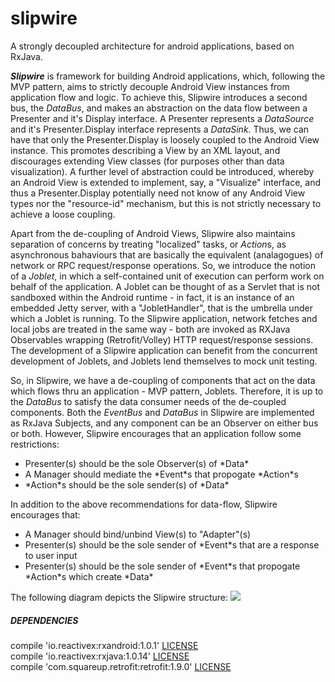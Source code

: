 # slipwire
A strongly decoupled architecture for android applications, based on RxJava.

***Slipwire*** is framework for building Android applications, which, following the MVP pattern, aims to strictly decouple Android View instances from application flow and logic. To achieve this, Slipwire introduces a second bus, the *DataBus*, and makes an abstraction on the data flow between a Presenter and it's Display interface. A Presenter represents a *DataSource* and it's Presenter.Display interface represents a *DataSink*. Thus, we can have that only the Presenter.Display is loosely coupled to the Android View instance. This promotes describing a View by an XML layout, and discourages extending View classes (for purposes other than data visualization). A further level of abstraction could be introduced, whereby an Android View is extended to implement, say, a "Visualize" interface, and thus a Presenter.Display potentially need not know of any Android View types nor the "resource-id" mechanism, but this is not strictly necessary to achieve a loose coupling.

Apart from the de-coupling of Android Views, Slipwire also maintains separation of concerns by treating "localized" tasks, or *Action*s, as asynchronous bahaviours that are basically the equivalent (analagogues) of network or RPC request/response operations. So, we introduce the notion of a *Joblet*, in which a self-contained unit of execution can perform work on behalf of the application. A Joblet can be thought of as a Servlet that is not sandboxed within the Android runtime - in fact, it is an instance of an embedded Jetty server, with a "JobletHandler", that is the umbrella under which a Joblet is running. To the Slipwire application, network fetches and local jobs are treated in the same way - both are invoked as RXJava Observables wrapping (Retrofit/Volley) HTTP request/response sessions. The development of a Slipwire application can benefit from the concurrent development of Joblets, and Joblets lend themselves to mock unit testing.

So, in Slipwire, we have a de-coupling of components that act on the data which flows thru an application - MVP pattern, Joblets. Therefore, it is up to the *DataBus* to satisfy the data consumer needs of the de-coupled components. Both the *EventBus* and *DataBus* in Slipwire are implemented as RxJava Subjects, and any component can be an Observer on either bus or both. However, Slipwire encourages that an application follow some restrictions: 
<ul>
<li> Presenter(s) should be the sole Observer(s) of *Data*
<li> A Manager should mediate the *Event*s that propogate *Action*s
<li> *Action*s should be the sole sender(s) of *Data* 
</ul>

In addition to the above recommendations for data-flow, Slipwire encourages that:
<ul>
<li> A Manager should bind/unbind View(s) to "Adapter"(s)
<li> Presenter(s) should be the sole sender of *Event*s that are a response to user input
<li> Presenter(s) should be the sole sender of *Event*s that propogate *Action*s which create *Data*
</ul>

The following diagram depicts the Slipwire structure:
<img src="https://docs.google.com/drawings/d/1k1kYMa2RuOlPbSxPCuSGIr2_Aa_GZToKcL8CRTUJ0i8/pub?w=960&amp;h=720">

##### DEPENDENCIES <br>
compile 'io.reactivex:rxandroid:1.0.1'          [LICENSE](https://github.com/ReactiveX/RxAndroid) <br>
compile 'io.reactivex:rxjava:1.0.14'            [LICENSE](https://github.com/ReactiveX/RxJava) <br>
compile 'com.squareup.retrofit:retrofit:1.9.0'  [LICENSE](http://square.github.io/retrofit/) <br>
